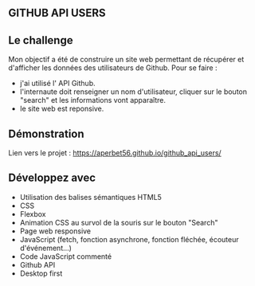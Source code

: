 ## GITHUB API USERS

## Le challenge

Mon objectif a été de construire un site web permettant de récupérer et d'afficher les données des utilisateurs de Github. Pour se faire :

- j'ai utilisé l' API Github.
- l'internaute doit renseigner un nom d'utilisateur, cliquer sur le bouton "search" et les informations vont apparaître.
- le site web est reponsive.

## Démonstration

Lien vers le projet : https://aperbet56.github.io/github_api_users/

## Développez avec

- Utilisation des balises sémantiques HTML5
- CSS
- Flexbox
- Animation CSS au survol de la souris sur le bouton "Search"
- Page web responsive
- JavaScript (fetch, fonction asynchrone, fonction fléchée, écouteur d'événement...)
- Code JavaScript commenté
- Github API
- Desktop first

